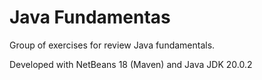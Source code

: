 # Java Fundamentas

Group of exercises for review Java fundamentals.

Developed with NetBeans 18 (Maven) and Java JDK 20.0.2
